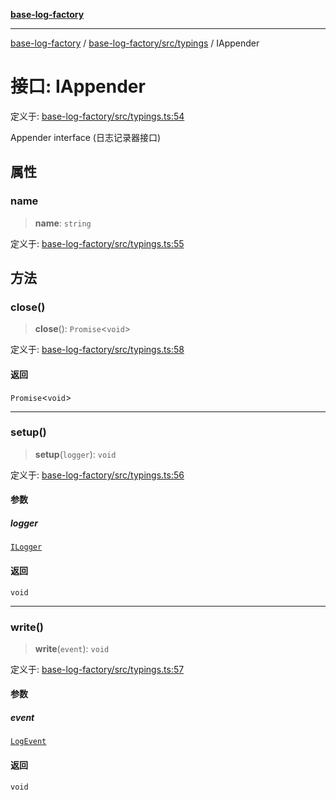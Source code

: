 [**base-log-factory**](../../../../index.md)

***

[base-log-factory](../../../../index.md) / [base-log-factory/src/typings](../index.md) / IAppender

# 接口: IAppender

定义于: [base-log-factory/src/typings.ts:54](https://github.com/fengxinming/log-base/blob/2c3efcb178d7ddc2410225a9c002fea10b6d1b2d/packages/base-log-factory/src/typings.ts#L54)

Appender interface (日志记录器接口)

## 属性

### name

> **name**: `string`

定义于: [base-log-factory/src/typings.ts:55](https://github.com/fengxinming/log-base/blob/2c3efcb178d7ddc2410225a9c002fea10b6d1b2d/packages/base-log-factory/src/typings.ts#L55)

## 方法

### close()

> **close**(): `Promise`\<`void`\>

定义于: [base-log-factory/src/typings.ts:58](https://github.com/fengxinming/log-base/blob/2c3efcb178d7ddc2410225a9c002fea10b6d1b2d/packages/base-log-factory/src/typings.ts#L58)

#### 返回

`Promise`\<`void`\>

***

### setup()

> **setup**(`logger`): `void`

定义于: [base-log-factory/src/typings.ts:56](https://github.com/fengxinming/log-base/blob/2c3efcb178d7ddc2410225a9c002fea10b6d1b2d/packages/base-log-factory/src/typings.ts#L56)

#### 参数

##### logger

[`ILogger`](ILogger.md)

#### 返回

`void`

***

### write()

> **write**(`event`): `void`

定义于: [base-log-factory/src/typings.ts:57](https://github.com/fengxinming/log-base/blob/2c3efcb178d7ddc2410225a9c002fea10b6d1b2d/packages/base-log-factory/src/typings.ts#L57)

#### 参数

##### event

[`LogEvent`](LogEvent.md)

#### 返回

`void`
